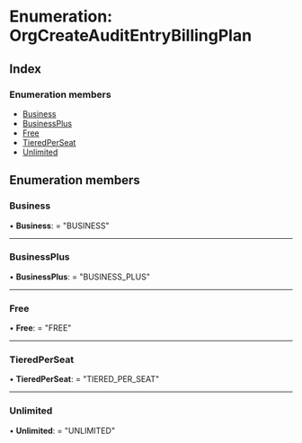 
# Enumeration: OrgCreateAuditEntryBillingPlan

## Index

### Enumeration members

* [Business](orgcreateauditentrybillingplan.md#business)
* [BusinessPlus](orgcreateauditentrybillingplan.md#businessplus)
* [Free](orgcreateauditentrybillingplan.md#free)
* [TieredPerSeat](orgcreateauditentrybillingplan.md#tieredperseat)
* [Unlimited](orgcreateauditentrybillingplan.md#unlimited)

## Enumeration members

###  Business

• **Business**: = "BUSINESS"

___

###  BusinessPlus

• **BusinessPlus**: = "BUSINESS_PLUS"

___

###  Free

• **Free**: = "FREE"

___

###  TieredPerSeat

• **TieredPerSeat**: = "TIERED_PER_SEAT"

___

###  Unlimited

• **Unlimited**: = "UNLIMITED"
